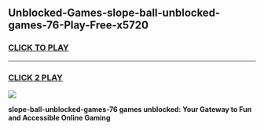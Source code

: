 
## Unblocked-Games-slope-ball-unblocked-games-76-Play-Free-x5720
<h3>
<a href="https://premium76.site?title=slope-ball-unblocked-games-76&ref=18A">CLICK TO PLAY</a></h3>
<hr>

<h3>
<a href="https://premium76.site?title=slope-ball-unblocked-games-76&ref=18A">CLICK 2 PLAY</a>
  
</h3>

<a href="https://premium76.site?title=slope-ball-unblocked-games-76&ref=18A"><img src="https://clearcache.store/games.png"></a>


**slope-ball-unblocked-games-76 games unblocked: Your Gateway to Fun and Accessible Online Gaming**
